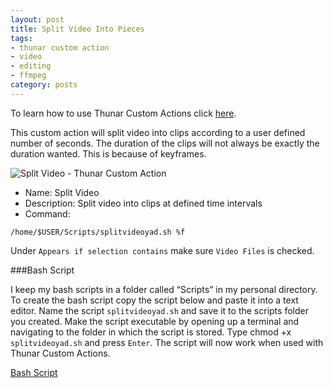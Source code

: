 ```yaml
---
layout: post
title: Split Video Into Pieces
tags:
- thunar custom action
- video
- editing
- ffmpeg
category: posts
---
```

To learn how to use Thunar Custom Actions click [here](http://birchwell.github.io/posts/convert-video-to-avi/).

This custom action will split video into clips according to a user defined number of seconds. The duration of the clips will not always be exactly the duration wanted. This is because of keyframes.

![Split Video - Thunar Custom Action](http://i.imgur.com/DzqyJKr.png)

* Name: Split Video
* Description: Split video into clips at defined time intervals
* Command: 

`/home/$USER/Scripts/splitvideoyad.sh %f`

Under `Appears if selection contains` make sure `Video Files` is checked.

###Bash Script

I keep my bash scripts in a folder called “Scripts” in my personal directory. To create the bash script copy the script below and paste it into a text editor. Name the script `splitvideoyad.sh` and save it to the scripts folder you created. Make the script executable by opening up a terminal and navigating to the folder in which the script is stored. Type chmod +x `splitvideoyad.sh` and press `Enter`. The script will now work when used with Thunar Custom Actions.

[Bash Script](http://gist.github.com/Birchwell/dba79f7289c3154decef)
